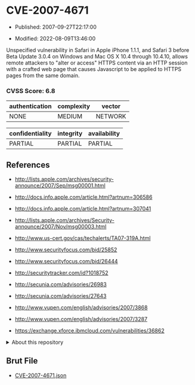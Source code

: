 # CVE-2007-4671

- Published: 2007-09-27T22:17:00

- Modified: 2022-08-09T13:46:00

Unspecified vulnerability in Safari in Apple iPhone 1.1.1, and Safari 3 before Beta Update 3.0.4 on Windows and Mac OS X 10.4 through 10.4.10, allows remote attackers to "alter or access" HTTPS content via an HTTP session with a crafted web page that causes Javascript to be applied to HTTPS pages from the same domain.

### CVSS Score: **6.8**

| authentication | complexity | vector |
| --- | --- | --- |
| NONE | MEDIUM | NETWORK |

| confidentiality | integrity | availability |
| --- | --- | --- |
| PARTIAL | PARTIAL | PARTIAL |

## References

* http://lists.apple.com/archives/security-announce/2007/Sep/msg00001.html

* http://docs.info.apple.com/article.html?artnum=306586

* http://docs.info.apple.com/article.html?artnum=307041

* http://lists.apple.com/archives/Security-announce/2007/Nov/msg00003.html

* http://www.us-cert.gov/cas/techalerts/TA07-319A.html

* http://www.securityfocus.com/bid/25852

* http://www.securityfocus.com/bid/26444

* http://securitytracker.com/id?1018752

* http://secunia.com/advisories/26983

* http://secunia.com/advisories/27643

* http://www.vupen.com/english/advisories/2007/3868

* http://www.vupen.com/english/advisories/2007/3287

* https://exchange.xforce.ibmcloud.com/vulnerabilities/36862

<details>
<summary>About this repository</summary> 

  This repository is part of the project [Live Hack CVE](https://github.com/Live-Hack-CVE). Main website can be found [www.live-hack.org](https://www.live-hack.org) 
  
  Made by [Sn0wAlice](https://github.com/Sn0wAlice) for the people that care about security and need to have a feed of the latest CVEs. Hope you enjoy it, don't forget to star the repo and follow me on [Twitter](https://twitter.com/Sn0wAlice) and [Github](https://github.com/Sn0wAlice). And that is my [personnal website](https://www.alice-snow.me/)

  - [Home Page](https://github.com/Live-Hack-CVE)
  - [Framework](https://github.com/Live-Hack-CVE/cve-framework)
  - [CVE database](https://github.com/Live-Hack-CVE/full_database)
  - [Changelog](https://github.com/Live-Hack-CVE/Changelog)
</details>

## Brut File

* [CVE-2007-4671.json](https://raw.githubusercontent.com/Live-Hack-CVE/full_database/main/cves/2007/CVE-2007-4671.json)

